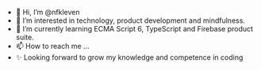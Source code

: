 - 👋 Hi, I’m @nfkleven
- 👀 I’m interested in technology, product development and mindfulness.
- 🌱 I’m currently learning ECMA Script 6, TypeScript and Firebase product suite.
- 📫 How to reach me ...
- ✨ Looking forward to grow my knowledge and competence in coding

<!---
nfkleven/nfkleven is a ✨ special ✨ repository because its `README.md` (this file) appears on your GitHub profile.
You can click the Preview link to take a look at your changes.
--->
